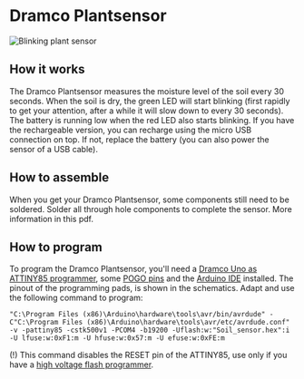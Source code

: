 # Dramco Plantsensor
![Blinking plant sensor](https://github.com/DRAMCO/Dramco-Plantsensor/blob/main/Hardware/Pictures/Blinking.gif?raw=true)

## How it works
The Dramco Plantsensor measures the moisture level of the soil every 30 seconds. When the soil is dry, the green LED will start blinking (first rapidly to get your attention, after a while it will slow down to every 30 seconds). The battery is running low when the red LED also starts blinking. If you have the rechargeable version, you can recharge using the micro USB connection on top. If not, replace the battery (you can also power the sensor of a USB cable). 

## How to assemble
When you get your Dramco Plantsensor, some components still need to be soldered. Solder all through hole components to complete the sensor. More information in this pdf. 

## How to program
To program the Dramco Plantsensor, you'll need a [Dramco Uno as ATTINY85 programmer](https://create.arduino.cc/projecthub/arjun/programming-attiny85-with-arduino-uno-afb829), some [POGO pins](https://benl.rs-online.com/web/p/test-pins/1613648/?cm_mmc=BE-PLA-DS3A-_-google-_-CSS_BE_NL_Test_%26_Measurement_Whoop-_-(BE:Whoop!)+Test+Probes-_-1613648&matchtype=&pla-339422850668&gclid=Cj0KCQjwwNWKBhDAARIsAJ8HkhclvIvYQJyAc5_Ah08zPnTl_AxyPAWuMrbqTGvm6uMTI3wQCO1g0-QaAm2mEALw_wcB&gclsrc=aw.ds) and the [Arduino IDE](https://www.arduino.cc/en/software) installed. The pinout of the programming pads, is shown in the schematics. Adapt and use the following command to program: 
 ```
 "C:\Program Files (x86)\Arduino\hardware\tools\avr/bin/avrdude" -C"C:\Program Files (x86)\Arduino\hardware\tools\avr/etc/avrdude.conf" -v -pattiny85 -cstk500v1 -PCOM4 -b19200 -Uflash:w:"Soil_sensor.hex":i -U lfuse:w:0xF1:m -U hfuse:w:0x57:m -U efuse:w:0xFE:m
 ```
(!) This command disables the RESET pin of the ATTINY85, use only if you have a [high voltage flash programmer](https://td0g.ca/2020/04/13/high-voltage-flash-programming-on-attiny85/).